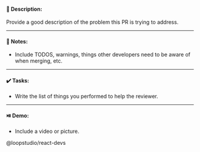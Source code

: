 #### :page_facing_up: Description:

Provide a good description of the problem this PR is trying to address.

---

#### :pushpin: Notes:

* Include TODOS, warnings, things other developers need to be aware of when merging, etc.

---

#### :heavy_check_mark: Tasks:

* Write the list of things you performed to help the reviewer.

---

#### :play_or_pause_button: Demo:
* Include a video or picture.

@loopstudio/react-devs
